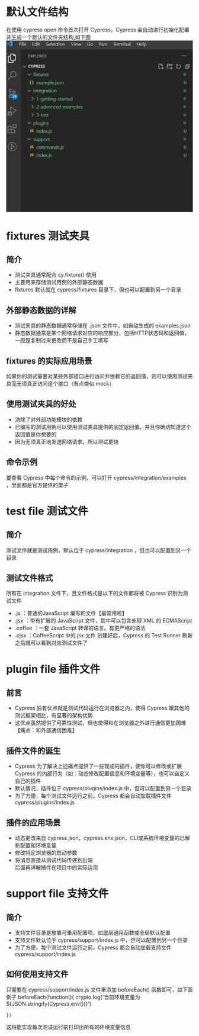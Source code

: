 # 默认文件结构
在使用 cypress open 命令首次打开 Cypress，Cypress 会自动进行初始化配置并生成一个默认的文件夹结构,如下图
<img src="https://github.com/annezhangprivate/annezhangprivate/blob/main/Cypress/Image/Cypress%20%E9%BB%98%E8%AE%A4%E6%96%87%E4%BB%B6%E5%A4%B9.jpg">
# fixtures 测试夹具
## 简介
+ 测试夹具通常配合 cy.fixture() 使用
+ 主要用来存储测试用例的外部静态数据
+ fixtures 默认就在 cypress/fixtures 目录下，但也可以配置到另一个目录
## 外部静态数据的详解   
+ 测试夹具的静态数据通常存储在 .json 文件中，如自动生成的 examples.json 
+ 静态数据通常是某个网络请求对应的响应部分，包括HTTP状态码和返回值，一般是复制过来更改而不是自己手工填写
## fixtures 的实际应用场景
如果你的测试需要对某些外部接口进行访问并依赖它的返回值，则可以使用测试夹具而无须真正访问这个接口（有点类似 mock）
## 使用测试夹具的好处
+ 消除了对外部功能模块的依赖
+ 已编写的测试用例可以使用测试夹具提供的固定返回值，并且你确切知道这个返回值是你想要的
+ 因为无须真正地发送网络请求，所以测试更快
## 命令示例
要查看 Cypress 中每个命令的示例，可以打开  cypress/integration/examples ，里面都是官方提供的栗子
# test file 测试文件
## 简介
测试文件就是测试用例，默认位于 cypress/integration ，但也可以配置到另一个目录
## 测试文件格式
所有在 integration 文件下，且文件格式是以下的文件都将被 Cypress 识别为测试文件

+ .js ：普通的JavaScript 编写的文件【最常用啦】
+ .jsx ：带有扩展的 JavaScript 文件，其中可以包含处理 XML 的 ECMAScript
+ .coffee ：一套 JavaScript 转译的语言。有更严格的语法
+ .cjsx ：CoffeeScript 中的 jsx 文件
创建好后，Cypress 的 Test  Runner 刷新之后就可以看到对应测试文件了

# plugin file 插件文件
## 前言
+ Cypress 独有优点就是测试代码运行在浏览器之内，使得 Cypress 跟其他的测试框架相比，有显著的架构优势
+ 这优点虽然提供了可靠性测试，但也使得和在浏览器之外进行通信更加困难【痛点：和外部通信困难】
## 插件文件的诞生
+ Cypress 为了解决上述痛点提供了一些现成的插件，使你可以修改或扩展 Cypress 的内部行为（如：动态修改配置信息和环境变量等），也可以自定义自己的插件   
+ 默认情况，插件位于 cypress/plugins/index.js 中，但可以配置到另一个目录   
+ 为了方便，每个测试文件运行之前，Cypress 都会自动加载插件文件 cypress/plugins/index.js    
## 插件的应用场景
+ 动态更改来自 cypress.json，cypress.env.json，CLI或系统环境变量的已解析配置和环境变量   
+ 修改特定浏览器的启动参数   
+ 将消息直接从测试代码传递到后端   
后面再详解插件在项目中的实际运用

# support file 支持文件
## 简介
+ 支持文件目录是放置可重用配置项，如底层通用函数或全局默认配置 
+ 支持文件默认位于 cypress/support/index.js 中，但可以配置到另一个目录
+ 为了方便，每个测试文件运行之前，Cypress 都会自动加载支持文件 cypress/support/index.js

## 如何使用支持文件
只需要在 cypress/support/index.js 文件里添加 beforeEach() 函数即可，如下面例子
    beforeEach(function(){
      crypto.log('当前环境变量为${JSON.stringify(Cypress.env())}')

    })
这将能实现每次测试运行前打印出所有的环境变量信息
